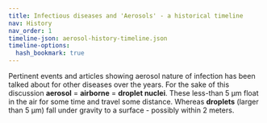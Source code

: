 ```yaml
---
title: Infectious diseases and 'Aerosols' - a historical timeline
nav: History
nav_order: 1
timeline-json: aerosol-history-timeline.json
timeline-options: 
  hash_bookmark: true
---
```


Pertinent events and articles showing aerosol nature of infection has been talked about for other diseases over the years. For the sake of this discussion **aerosol** = **airborne** = **droplet nuclei**. These less-than 5 μm float in the air for some time and travel some distance. Whereas **droplets** (larger than 5 μm) fall under gravity to a surface - possibly within 2 meters.

